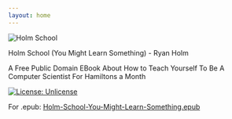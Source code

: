 ```yaml
---
layout: home
---
```


![Holm School](https://raw.githubusercontent.com/ryheimat/holm-school/master/small_banner.png)

Holm School (You Might Learn Something) - Ryan Holm

A Free Public Domain EBook About How to Teach Yourself To Be A Computer Scientist For Hamiltons a Month

[![License: Unlicense](https://img.shields.io/badge/license-Unlicense-blue.svg)](http://unlicense.org/)

For .epub:
[Holm-School-You-Might-Learn-Something.epub]([./](https://raw.githubusercontent.com/ryheimat/holm-school/master/Holm-School-You-Might-Learn-Something.epub))

